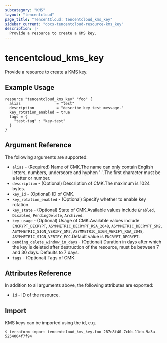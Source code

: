 ```yaml
---
subcategory: "KMS"
layout: "tencentcloud"
page_title: "TencentCloud: tencentcloud_kms_key"
sidebar_current: "docs-tencentcloud-resource-kms_key"
description: |-
  Provide a resource to create a KMS key.
---
```


# tencentcloud_kms_key

Provide a resource to create a KMS key.

## Example Usage

```hcl
resource "tencentcloud_kms_key" "foo" {
  alias                = "test"
  description          = "describe key test message."
  key_rotation_enabled = true
  tags = {
    "test-tag" : "key-test"
  }
}
```

## Argument Reference

The following arguments are supported:

* `alias` - (Required) Name of CMK.The name can only contain English letters, numbers, underscore and hyphen '-'.The first character must be a letter or number.
* `description` - (Optional) Description of CMK.The maximum is 1024 bytes.
* `key_id` - (Optional) ID of CMK.
* `key_rotation_enabled` - (Optional) Specify whether to enable key rotation.
* `key_state` - (Optional) State of CMK.Available values include `Enabled`, `Disabled`, `PendingDelete`, `Archived`.
* `key_usage` - (Optional) Usage of CMK.Available values include `ENCRYPT_DECRYPT`, `ASYMMETRIC_DECRYPT_RSA_2048`, `ASYMMETRIC_DECRYPT_SM2`, `ASYMMETRIC_SIGN_VERIFY_SM2`, `ASYMMETRIC_SIGN_VERIFY_RSA_2048`, `ASYMMETRIC_SIGN_VERIFY_ECC`.Default value is `ENCRYPT_DECRYPT`.
* `pending_delete_window_in_days` - (Optional) Duration in days after which the key is deleted after destruction of the resource, must be between 7 and 30 days. Defaults to 7 days.
* `tags` - (Optional) Tags of CMK.

## Attributes Reference

In addition to all arguments above, the following attributes are exported:

* `id` - ID of the resource.



## Import

KMS keys can be imported using the id, e.g.

```
$ terraform import tencentcloud_kms_key.foo 287e8f40-7cbb-11eb-9a3a-5254004f7f94
```

